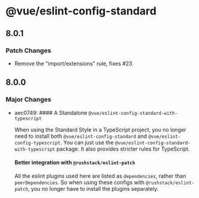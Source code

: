# @vue/eslint-config-standard

## 8.0.1

### Patch Changes

- Remove the "import/extensions" rule, fixes #23

## 8.0.0

### Major Changes

- aec0749: #### A Standalone `@vue/eslint-config-standard-with-typescript`

  When using the Standard Style in a TypeScript project, you no longer need to install both `@vue/eslint-config-standard` and `@vue/eslint-config-typescript`.
  You can just use the `@vue/eslint-config-standard-with-typescript` package. It also provides stricter rules for TypeScript.

  #### Better integration with `@rushstack/eslint-patch`

  All the eslint plugins used here are listed as `dependencies`, rather than `peerDependencies`.
  So when using these configs with `@rushstack/eslint-patch`, you no longer have to install the plugins separately.
